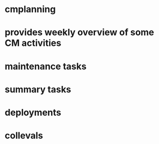 # cmplanning
# provides weekly overview of some CM activities
# maintenance tasks
# summary tasks
# deployments
# collevals
